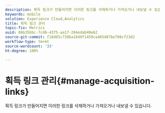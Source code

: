 ```yaml
---
description: 획득 링크가 만들어지면 이러한 링크를 삭제하거나 가져오거나 내보낼 수 있습니다.
keywords: mobile
solution: Experience Cloud,Analytics
title: 획득 링크 관리
topic-fix: Metrics
uuid: 06b35bbc-7cd6-4375-aa17-204edab40e62
source-git-commit: f18d65c738ba16d9f1459ca485d87be708cf23d2
workflow-type: tm+mt
source-wordcount: '33'
ht-degree: 100%

---
```



# 획득 링크 관리{#manage-acquisition-links}

획득 링크가 만들어지면 이러한 링크를 삭제하거나 가져오거나 내보낼 수 있습니다.

